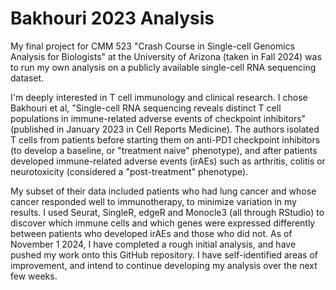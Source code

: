 # Bakhouri 2023 Analysis

My final project for CMM 523 "Crash Course in Single-cell Genomics Analysis for Biologists" at the University of Arizona (taken in Fall 2024) was to run my own analysis on a publicly available single-cell RNA sequencing dataset. 

I'm deeply interested in T cell immunology and clinical research. I chose Bakhouri et al, "Single-cell RNA sequencing reveals distinct T cell populations in immune-related adverse events of checkpoint inhibitors" (published in January 2023 in Cell Reports Medicine). The authors isolated T cells from patients before starting them on anti-PD1 checkpoint inhibitors (to develop a baseline, or "treatment naive" phenotype), and after patients developed immune-related adverse events (irAEs) such as arthritis, colitis or neurotoxicity (considered a "post-treatment" phenotype).

My subset of their data included patients who had lung cancer and whose cancer responded well to immunotherapy, to minimize variation in my results. I used Seurat, SingleR, edgeR and Monocle3 (all through RStudio) to discover which immune cells and which genes were expressed differently between patients who developed irAEs and those who did not. As of November 1 2024, I have completed a rough initial analysis, and have pushed my work onto this GitHub repository. I have self-identified areas of improvement, and intend to continue developing my analysis over the next few weeks.
